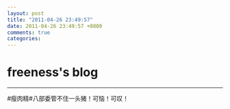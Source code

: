 ```yaml
---
layout: post
title: "2011-04-26 23:49:57"
date: 2011-04-26 23:49:57 +0800
comments: true
categories: 
---
```


# freeness's blog

----------

>
\#瘦肉精\#八部委管不住一头猪！可恼！可叹！